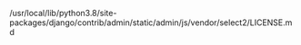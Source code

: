 /usr/local/lib/python3.8/site-packages/django/contrib/admin/static/admin/js/vendor/select2/LICENSE.md